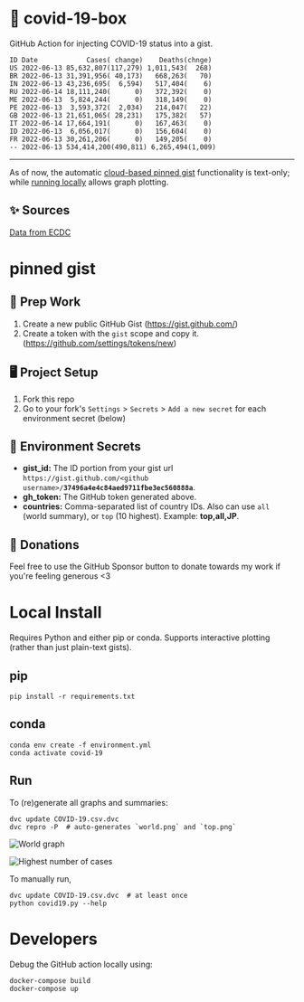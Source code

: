 # 🏥 covid-19-box

GitHub Action for injecting COVID-19 status into a gist.

```
ID Date            Cases( change)    Deaths(chnge)
US 2022-06-13 85,632,807(117,279) 1,011,543(  268)
BR 2022-06-13 31,391,956( 40,173)   668,263(   70)
IN 2022-06-13 43,236,695(  6,594)   517,404(    6)
RU 2022-06-14 18,111,240(      0)   372,392(    0)
ME 2022-06-13  5,824,244(      0)   318,149(    0)
PE 2022-06-13  3,593,372(  2,034)   214,047(   22)
GB 2022-06-13 21,651,065( 28,231)   175,382(   57)
IT 2022-06-14 17,664,191(      0)   167,463(    0)
ID 2022-06-13  6,056,017(      0)   156,604(    0)
FR 2022-06-13 30,261,206(      0)   149,205(    0)
-- 2022-06-13 534,414,200(490,811) 6,265,494(1,009)
```

---

As of now, the automatic [cloud-based pinned gist](#pinned-gist) functionality is text-only;
while [running locally](#local-install) allows graph plotting.

## ✨ Sources

[Data from ECDC](https://www.ecdc.europa.eu/en/publications-data/download-todays-data-geographic-distribution-covid-19-cases-worldwide)

# pinned gist

## 🎒 Prep Work
1. Create a new public GitHub Gist (https://gist.github.com/)
1. Create a token with the `gist` scope and copy it. (https://github.com/settings/tokens/new)

## 🖥 Project Setup
1. Fork this repo
1. Go to your fork's `Settings` > `Secrets` > `Add a new secret` for each environment secret (below)

## 🤫 Environment Secrets
- **gist_id:** The ID portion from your gist url `https://gist.github.com/<github username>/`**`37496a4e4c84aed9711fbe3ec560888a`**.
- **gh_token:** The GitHub token generated above.
- **countries:** Comma-separated list of country IDs. Also can use `all` (world summary), or `top` (10 highest). Example: **top,all,JP**.

## 💸 Donations

Feel free to use the GitHub Sponsor button to donate towards my work if you're feeling generous <3

# Local Install

Requires Python and either pip or conda. Supports interactive plotting (rather than just plain-text gists).

## pip

```
pip install -r requirements.txt
```

## conda

```
conda env create -f environment.yml
conda activate covid-19
```

## Run

To (re)generate all graphs and summaries:

```
dvc update COVID-19.csv.dvc
dvc repro -P  # auto-generates `world.png` and `top.png`
```

![World graph](world.png)

![Highest number of cases](top.png)

To manually run,

```
dvc update COVID-19.csv.dvc  # at least once
python covid19.py --help
```

# Developers

Debug the GitHub action locally using:

```
docker-compose build
docker-compose up
```
